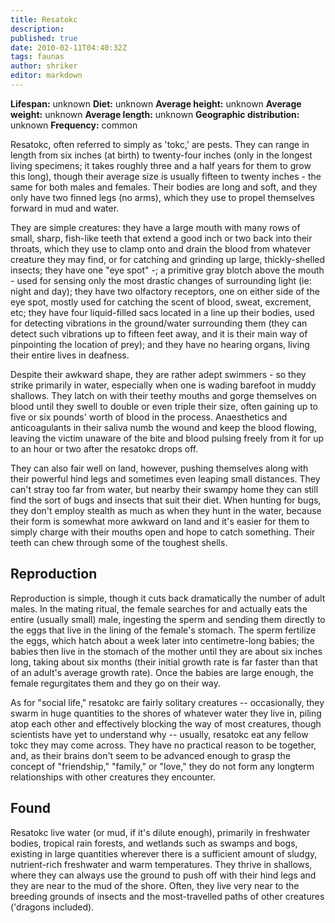 ```yaml
---
title: Resatokc
description:
published: true
date: 2010-02-11T04:40:32Z
tags: faunas
author: shriker
editor: markdown
---
```

<!-- infobox starts -->
**Lifespan:** unknown
**Diet:** unknown
**Average height:** unknown
**Average weight:** unknown
**Average length:** unknown
**Geographic distribution:** unknown
**Frequency:** common
<!-- infobox ends -->

Resatokc, often referred to simply as 'tokc,' are pests. They can range in length from six inches (at birth) to twenty-four inches (only in the longest living specimens; it takes roughly three and a half years for them to grow this long), though their average size is usually fifteen to twenty inches - the same for both males and females. Their bodies are long and soft, and they only have two finned legs (no arms), which they use to propel themselves forward in mud and water.

They are simple creatures: they have a large mouth with many rows of small, sharp, fish-like teeth that extend a good inch or two back into their throats, which they use to clamp onto and drain the blood from whatever creature they may find, or for catching and grinding up large, thickly-shelled insects; they have one "eye spot" -; a primitive gray blotch above the mouth - used for sensing only the most drastic changes of surrounding light (ie: night and day); they have two olfactory receptors, one on either side of the eye spot, mostly used for catching the scent of blood, sweat, excrement, etc; they have four liquid-filled sacs located in a line up their bodies, used for detecting vibrations in the ground/water surrounding them (they can detect such vibrations up to fifteen feet away, and it is their main way of pinpointing the location of prey); and they have no hearing organs, living their entire lives in deafness.

Despite their awkward shape, they are rather adept swimmers - so they strike primarily in water, especially when one is wading barefoot in muddy shallows. They latch on with their teethy mouths and gorge themselves on blood until they swell to double or even triple their size, often gaining up to five or six pounds' worth of blood in the process. Anaesthetics and anticoagulants in their saliva numb the wound and keep the blood flowing, leaving the victim unaware of the bite and blood pulsing freely from it for up to an hour or two after the resatokc drops off.

They can also fair well on land, however, pushing themselves along with their powerful hind legs and sometimes even leaping small distances. They can't stray too far from water, but nearby their swampy home they can still find the sort of bugs and insects that suit their diet. When hunting for bugs, they don't employ stealth as much as when they hunt in the water, because their form is somewhat more awkward on land and it's easier for them to simply charge with their mouths open and hope to catch something. Their teeth can chew through some of the toughest shells.

Reproduction
------------

Reproduction is simple, though it cuts back dramatically the number of adult males. In the mating ritual, the female searches for and actually eats the entire (usually small) male, ingesting the sperm and sending them directly to the eggs that live in the lining of the female's stomach. The sperm fertilize the eggs, which hatch about a week later into centimetre-long babies; the babies then live in the stomach of the mother until they are about six inches long, taking about six months (their initial growth rate is far faster than that of an adult's average growth rate). Once the babies are large enough, the female regurgitates them and they go on their way.

As for "social life," resatokc are fairly solitary creatures -- occasionally, they swarm in huge quantities to the shores of whatever water they live in, piling atop each other and effectively blocking the way of most creatures, though scientists have yet to understand why -- usually, resatokc eat any fellow tokc they may come across. They have no practical reason to be together, and, as their brains don't seem to be advanced enough to grasp the concept of "friendship," "family," or "love," they do not form any longterm relationships with other creatures they encounter.

Found
-----

Resatokc live water (or mud, if it's dilute enough), primarily in freshwater bodies, tropical rain forests, and wetlands such as swamps and bogs, existing in large quantities wherever there is a sufficient amount of sludgy, nutrient-rich freshwater and warm temperatures. They thrive in shallows, where they can always use the ground to push off with their hind legs and they are near to the mud of the shore. Often, they live very near to the breeding grounds of insects and the most-travelled paths of other creatures ('dragons included).